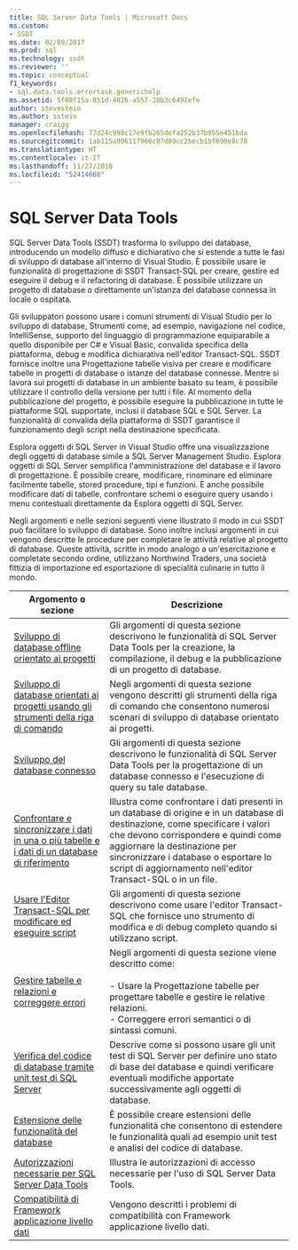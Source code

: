 ```yaml
---
title: SQL Server Data Tools | Microsoft Docs
ms.custom:
- SSDT
ms.date: 02/09/2017
ms.prod: sql
ms.technology: ssdt
ms.reviewer: ''
ms.topic: conceptual
f1_keywords:
- sql.data.tools.errortask.generichelp
ms.assetid: 5f08f15a-851d-4026-a557-28b3c6492efe
author: stevestein
ms.author: sstein
manager: craigg
ms.openlocfilehash: 77d24c998c17e9fb265defa252b37b955e451bda
ms.sourcegitcommit: 1ab115a906117966c07d89cc2becb1bf690e8c78
ms.translationtype: HT
ms.contentlocale: it-IT
ms.lasthandoff: 11/27/2018
ms.locfileid: "52414668"
---
```

# <a name="sql-server-data-tools"></a>SQL Server Data Tools
SQL Server Data Tools (SSDT) trasforma lo sviluppo dei database, introducendo un modello diffuso e dichiarativo che si estende a tutte le fasi di sviluppo di database all'interno di Visual Studio. È possibile usare le funzionalità di progettazione di SSDT Transact\-SQL per creare, gestire ed eseguire il debug e il refactoring di database. È possibile utilizzare un progetto di database o direttamente un'istanza del database connessa in locale o ospitata.  
  
Gli sviluppatori possono usare i comuni strumenti di Visual Studio per lo sviluppo di database, Strumenti come, ad esempio, navigazione nel codice, IntelliSense, supporto del linguaggio di programmazione equiparabile a quello disponibile per C# e Visual Basic, convalida specifica della piattaforma, debug e modifica dichiarativa nell'editor Transact\-SQL. SSDT fornisce inoltre una Progettazione tabelle visiva per creare e modificare tabelle in progetti di database o istanze del database connesse. Mentre si lavora sui progetti di database in un ambiente basato su team, è possibile utilizzare il controllo della versione per tutti i file. Al momento della pubblicazione del progetto, è possibile eseguire la pubblicazione in tutte le piattaforme SQL supportate, inclusi il database SQL e SQL Server. La funzionalità di convalida della piattaforma di SSDT garantisce il funzionamento degli script nella destinazione specificata.  
  
Esplora oggetti di SQL Server in Visual Studio offre una visualizzazione degli oggetti di database simile a SQL Server Management Studio. Esplora oggetti di SQL Server semplifica l'amministrazione del database e il lavoro di progettazione. È possibile creare, modificare, rinominare ed eliminare facilmente tabelle, stored procedure, tipi e funzioni. È anche possibile modificare dati di tabelle, confrontare schemi o eseguire query usando i menu contestuali direttamente da Esplora oggetti di SQL Server.  
  
Negli argomenti e nelle sezioni seguenti viene illustrato il modo in cui SSDT può facilitare lo sviluppo di database. Sono inoltre inclusi argomenti in cui vengono descritte le procedure per completare le attività relative al progetto di database. Queste attività, scritte in modo analogo a un'esercitazione e completate secondo ordine, utilizzano Northwind Traders, una società fittizia di importazione ed esportazione di specialità culinarie in tutto il mondo.  
  
|Argomento o sezione|Descrizione|  
|-------------------|---------------|  
|[Sviluppo di database offline orientato ai progetti](../ssdt/project-oriented-offline-database-development.md)|Gli argomenti di questa sezione descrivono le funzionalità di SQL Server Data Tools per la creazione, la compilazione, il debug e la pubblicazione di un progetto di database.|  
|[Sviluppo di database orientati ai progetti usando gli strumenti della riga di comando](../ssdt/project-oriented-database-development-using-command-line-tools.md)|Negli argomenti di questa sezione vengono descritti gli strumenti della riga di comando che consentono numerosi scenari di sviluppo di database orientato ai progetti.|  
|[Sviluppo del database connesso](../ssdt/connected-database-development.md)|Gli argomenti di questa sezione descrivono le funzionalità di SQL Server Data Tools per la progettazione di un database connesso e l'esecuzione di query su tale database.|  
|[Confrontare e sincronizzare i dati in una o più tabelle e i dati di un database di riferimento](../ssdt/compare-and-synchronize-data-in-tables-with-data-in-reference-database.md)|Illustra come confrontare i dati presenti in un database di origine e in un database di destinazione, come specificare i valori che devono corrispondere e quindi come aggiornare la destinazione per sincronizzare i database o esportare lo script di aggiornamento nell'editor Transact\-SQL o in un file.|  
|[Usare l'Editor Transact-SQL per modificare ed eseguire script](../ssdt/use-transact-sql-editor-to-edit-and-execute-scripts.md)|Gli argomenti di questa sezione descrivono come usare l'editor Transact\-SQL che fornisce uno strumento di modifica e di debug completo quando si utilizzano script.|  
|[Gestire tabelle e relazioni e correggere errori](../ssdt/manage-tables-relationships-and-fix-errors.md)|Negli argomenti di questa sezione viene descritto come:<br /><br />- Usare la Progettazione tabelle per progettare tabelle e gestire le relative relazioni.<br />- Correggere errori semantici o di sintassi comuni.|  
|[Verifica del codice di database tramite unit test di SQL Server](../ssdt/verifying-database-code-by-using-sql-server-unit-tests.md)|Descrive come si possono usare gli unit test di SQL Server per definire uno stato di base del database e quindi verificare eventuali modifiche apportate successivamente agli oggetti di database.|  
|[Estensione delle funzionalità del database](../ssdt/extending-the-database-features.md)|È possibile creare estensioni delle funzionalità che consentono di estendere le funzionalità quali ad esempio unit test e analisi del codice di database.|  
|[Autorizzazioni necessarie per SQL Server Data Tools](../ssdt/required-permissions-for-sql-server-data-tools.md)|Illustra le autorizzazioni di accesso necessarie per l'uso di SQL Server Data Tools.|  
|[Compatibilità di Framework applicazione livello dati](../ssdt/dac-framework-compatibility.md)|Vengono descritti i problemi di compatibilità con Framework applicazione livello dati.|  
  

  
